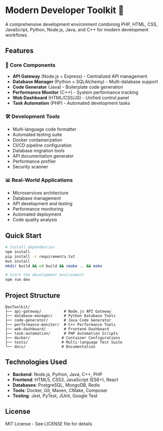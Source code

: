 # Modern Developer Toolkit 🚀

A comprehensive development environment combining PHP, HTML, CSS, JavaScript, Python, Node.js, Java, and C++ for modern development workflows.

## Features

### 🎯 Core Components
- **API Gateway** (Node.js + Express) - Centralized API management
- **Database Manager** (Python + SQLAlchemy) - Multi-database support
- **Code Generator** (Java) - Boilerplate code generation
- **Performance Monitor** (C++) - System performance tracking
- **Web Dashboard** (HTML/CSS/JS) - Unified control panel
- **Task Automation** (PHP) - Automated development tasks

### 🛠 Development Tools
- Multi-language code formatter
- Automated testing suite
- Docker containerization
- CI/CD pipeline configuration
- Database migration tools
- API documentation generator
- Performance profiler
- Security scanner

### 📊 Real-World Applications
- Microservices architecture
- Database management
- API development and testing
- Performance monitoring
- Automated deployment
- Code quality analysis

## Quick Start

```bash
# Install dependencies
npm install
pip install -r requirements.txt
mvn install
mkdir build && cd build && cmake .. && make

# Start the development environment
npm run dev
```

## Project Structure

```
DevToolkit/
├── api-gateway/          # Node.js API Gateway
├── database-manager/     # Python Database Tools
├── code-generator/       # Java Code Generator
├── performance-monitor/  # C++ Performance Tools
├── web-dashboard/        # Frontend Dashboard
├── task-automation/      # PHP Automation Scripts
├── docker/              # Container Configurations
├── tests/               # Multi-language Test Suite
└── docs/                # Documentation
```

## Technologies Used

- **Backend**: Node.js, Python, Java, C++, PHP
- **Frontend**: HTML5, CSS3, JavaScript (ES6+), React
- **Databases**: PostgreSQL, MongoDB, Redis
- **Tools**: Docker, Git, Maven, CMake, Composer
- **Testing**: Jest, PyTest, JUnit, Google Test

## License

MIT License - See LICENSE file for details
